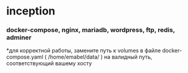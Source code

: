 # inception
### docker-compose, nginx, mariadb, wordpress, ftp, redis, adminer

*для корректной работы, замените путь к volumes в файле docker-compose.yaml ( /home/emabel/data/ ) на валидный путь, соответствующий вашему хосту
